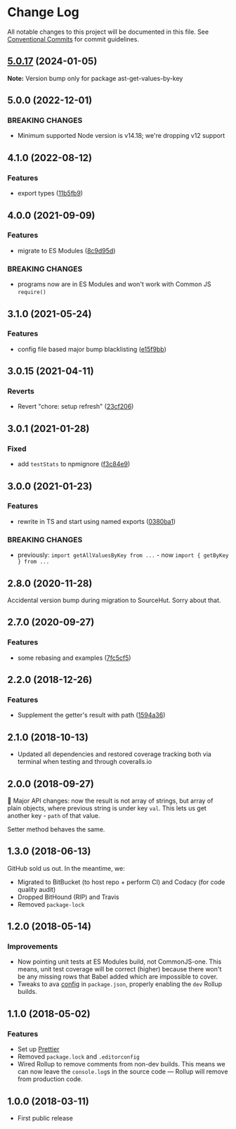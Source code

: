 # Change Log

All notable changes to this project will be documented in this file.
See [Conventional Commits](https://conventionalcommits.org) for commit guidelines.

## [5.0.17](https://github.com/codsen/codsen/compare/ast-get-values-by-key@5.0.16...ast-get-values-by-key@5.0.17) (2024-01-05)

**Note:** Version bump only for package ast-get-values-by-key

## 5.0.0 (2022-12-01)

### BREAKING CHANGES

- Minimum supported Node version is v14.18; we're dropping v12 support

## 4.1.0 (2022-08-12)

### Features

- export types ([11b5fb9](https://github.com/codsen/codsen/commit/11b5fb936ce20e0a77c3a09806773e1cd7695c50))

## 4.0.0 (2021-09-09)

### Features

- migrate to ES Modules ([8c9d95d](https://github.com/codsen/codsen/commit/8c9d95d5dea0b769c2f070397141918a4893d575))

### BREAKING CHANGES

- programs now are in ES Modules and won't work with Common JS `require()`

## 3.1.0 (2021-05-24)

### Features

- config file based major bump blacklisting ([e15f9bb](https://github.com/codsen/codsen/commit/e15f9bba1c4fd5f847ac28b3f38fa6ee633f5dca))

## 3.0.15 (2021-04-11)

### Reverts

- Revert "chore: setup refresh" ([23cf206](https://github.com/codsen/codsen/commit/23cf206970a087ff0fa04e61f94d919f59ab3881))

## 3.0.1 (2021-01-28)

### Fixed

- add `testStats` to npmignore ([f3c84e9](https://github.com/codsen/codsen/commit/f3c84e95afc5514214312f913692d85b2e12eb29))

## 3.0.0 (2021-01-23)

### Features

- rewrite in TS and start using named exports ([0380ba1](https://github.com/codsen/codsen/commit/0380ba17617bc1ee043cc8a068d9b0e4f16ce7e1))

### BREAKING CHANGES

- previously: `import getAllValuesByKey from ...` - now `import { getByKey } from ...`

## 2.8.0 (2020-11-28)

Accidental version bump during migration to SourceHut. Sorry about that.

## 2.7.0 (2020-09-27)

### Features

- some rebasing and examples ([7fc5cf5](https://gitlab.com/codsen/codsen/commit/7fc5cf5885d32f1d289ec13ace27c313f9e203ae))

## 2.2.0 (2018-12-26)

### Features

- Supplement the getter's result with path ([1594a36](https://gitlab.com/codsen/codsen/tree/master/packages/ast-get-values-by-key/commits/1594a36))

## 2.1.0 (2018-10-13)

- Updated all dependencies and restored coverage tracking both via terminal when testing and through coveralls.io

## 2.0.0 (2018-09-27)

🔨 Major API changes: now the result is not array of strings, but array of plain objects, where previous string is under key `val`. This lets us get another key - `path` of that value.

Setter method behaves the same.

## 1.3.0 (2018-06-13)

GitHub sold us out. In the meantime, we:

- Migrated to BitBucket (to host repo + perform CI) and Codacy (for code quality audit)
- Dropped BitHound (RIP) and Travis
- Removed `package-lock`

## 1.2.0 (2018-05-14)

### Improvements

- Now pointing unit tests at ES Modules build, not CommonJS-one. This means, unit test coverage will be correct (higher) because there won't be any missing rows that Babel added which are impossible to cover.
- Tweaks to ava [config](https://github.com/avajs/ava/blob/master/docs/recipes/es-modules.md) in `package.json`, properly enabling the `dev` Rollup builds.

## 1.1.0 (2018-05-02)

### Features

- Set up [Prettier](https://prettier.io)
- Removed `package.lock` and `.editorconfig`
- Wired Rollup to remove comments from non-dev builds. This means we can now leave the `console.log`s in the source code — Rollup will remove from production code.

## 1.0.0 (2018-03-11)

- First public release

